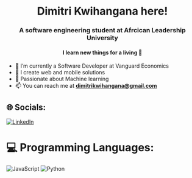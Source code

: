 <h1 align="center">Dimitri Kwihangana  here! </h1>
<h3 align="center"> A software engineering student  at Afrcican Leadership University</h3>
<h4 align="center"> I learn new things for a living 🤙 </h4>

- 🔭 I’m currently a Software Developer at Vanguard Economics
- 🌱 I create web and mobile solutions
- 🌱 Passionate about Machine learning
- 📫 You can reach me at **dimitrikwihangana@gmail.com**
 



## 🌐 Socials:
[![LinkedIn](https://img.shields.io/badge/LinkedIn-%230077B5.svg?logo=linkedin&logoColor=white)](https://www.linkedin.com/in/dimitri-kwihangana-529b8a247/) 

# 💻 Programming Languages:

![JavaScript](https://img.shields.io/badge/javascript-%23323330.svg?style=for-the-badge&logo=javascript&logoColor=%23F7DF1E)  ![Python](https://img.shields.io/badge/python-3670A0?style=for-the-badge&logo=python&logoColor=ffdd54)
